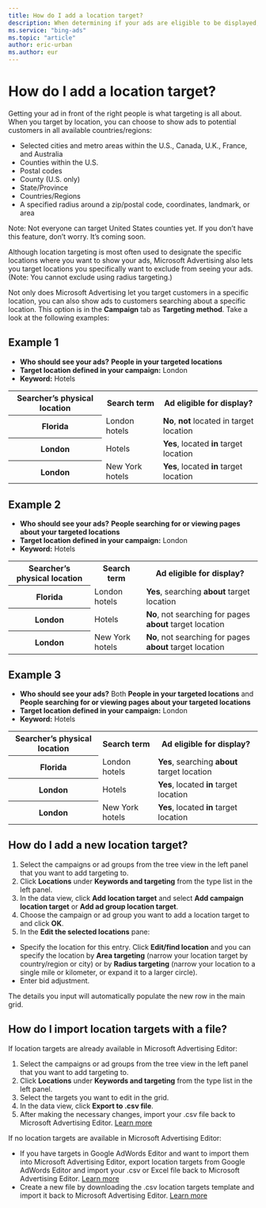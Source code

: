 ```yaml
---
title: How do I add a location target?
description: When determining if your ads are eligible to be displayed, Microsoft Advertising Editor uses both your ad language and location target settings. Both criteria must be met in order for an ad to display.
ms.service: "bing-ads"
ms.topic: "article"
author: eric-urban
ms.author: eur
---
```


# How do I add a location target?

Getting your ad in front of the right people is what targeting is all about. When you target by location, you can choose to show ads to potential customers in all available countries/regions:

- Selected cities and metro areas within the U.S., Canada, U.K., France, and Australia
- Counties within the U.S.
- Postal codes
- County (U.S. only)
- State/Province
- Countries/Regions
- A specified radius around a zip/postal code, coordinates, landmark, or area

Note: Not everyone can target United States counties yet. If you don’t have this feature, don’t worry. It’s coming soon.

Although location targeting is most often used to designate the specific locations where you want to show your ads, Microsoft Advertising also lets you target locations you specifically want to exclude from seeing your ads. (Note: You cannot exclude using radius targeting.)

Not only does Microsoft Advertising let you target customers in a specific location, you can also show ads to customers searching about a specific location. This option is in the **Campaign** tab as **Targeting method**. Take a look at the following examples:

## Example 1

- **Who should see your ads?**   **People in your targeted locations**
- **Target location defined in your campaign:** London
- **Keyword:** Hotels

<table>
  <tr>
    <th scope="col">Searcher’s physical location</th>
    <th scope="col">Search term</th>
    <th scope="col">Ad eligible for display?</th>
  </tr>
  <tr>
    <th scope="row" style="background:transparent">Florida</th>
    <td>London hotels</td>
    <td>
    <strong>No</strong>, <strong>not</strong> located in target location
   </td>
  </tr>
  <tr>
    <th scope="row" style="background:transparent">London</th>
    <td>Hotels</td>
    <td>
    <strong>Yes</strong>, located <strong>in</strong> target location
   </td>
  </tr>
  <tr>
    <th scope="row" style="background:transparent">London</th>
    <td>New York hotels</td>
    <td>
    <strong>Yes</strong>, located <strong>in</strong> target location
   </td>
  </tr>
</table>

## Example 2

- **Who should see your ads?**   **People searching for or viewing pages about your targeted locations**
- **Target location defined in your campaign:** London
- **Keyword:** Hotels

<table>
  <tr>
    <th scope="col">Searcher’s physical location</th>
    <th scope="col">Search term</th>
    <th scope="col">Ad eligible for display?</th>
  </tr>
  <tr>
    <th scope="row" style="background:transparent">Florida</th>
    <td>London hotels</td>
    <td>
    <strong>Yes</strong>, searching <strong>about</strong> target location
   </td>
  </tr>
  <tr>
    <th scope="row" style="background:transparent">London</th>
    <td>Hotels</td>
    <td>
    <strong>No</strong>, not searching for pages <strong>about</strong> target location
   </td>
  </tr>
  <tr>
    <th scope="row" style="background:transparent">London</th>
    <td>New York hotels</td>
    <td>
    <strong>No</strong>, not searching for pages <strong>about</strong> target location
   </td>
  </tr>
</table>

## Example 3

- **Who should see your ads?**   Both **People in your targeted locations** and **People searching for or viewing pages about your targeted locations**
- **Target location defined in your campaign:** London
- **Keyword:** Hotels

<table>
  <tr>
    <th scope="col">Searcher’s physical location</th>
    <th scope="col">Search term</th>
    <th scope="col">Ad eligible for display?</th>
  </tr>
  <tr>
    <th scope="row" style="background:transparent">Florida</th>
    <td>London hotels</td>
    <td>
    <strong>Yes</strong>, searching <strong>about</strong> target location
   </td>
  </tr>
  <tr>
    <th scope="row" style="background:transparent">London</th>
    <td>Hotels</td>
    <td>
    <strong>Yes</strong>, located <strong>in</strong> target location
   </td>
  </tr>
  <tr>
    <th scope="row" style="background:transparent">London</th>
    <td>New York hotels</td>
    <td>
    <strong>Yes</strong>, located <strong>in</strong> target location
   </td>
  </tr>
</table>

## How do I add a new location target?
1. Select the campaigns or ad groups from the tree view in the left panel that you want to add targeting to.
1. Click **Locations** under **Keywords and targeting** from the type list in the left panel.
1. In the data view, click **Add location target** and select **Add campaign location target** or **Add ad group location target**.
1. Choose the campaign or ad group you want to add a location target to and click **OK**.
1. In the **Edit the selected locations** pane:
  - Specify the location for this entry. Click **Edit/find location** and you can specify the location by **Area targeting** (narrow your location target by country/region or city) or by **Radius targeting** (narrow your location to a single mile or kilometer, or expand it to a larger circle).
  - Enter bid adjustment.

The details you input will automatically populate the new row in the main grid.

## How do I import location targets with a file?
If location targets are already available in Microsoft Advertising Editor:

1. Select the campaigns or ad groups from the tree view in the left panel that you want to add targeting to.
1. Click **Locations** under **Keywords and targeting** from the type list in the left panel.
1. Select the targets you want to edit in the grid.
1. In the data view, click **Export to .csv file**.
1. After making the necessary changes, import your .csv file back to Microsoft Advertising Editor. [Learn more](./hlp_BAE_PROC_Import.md)

If no location targets are available in Microsoft Advertising Editor:

- If you have targets in Google AdWords Editor and want to import them into Microsoft Advertising Editor, export location targets from Google AdWords Editor and import your .csv or Excel file back to Microsoft Advertising Editor. [Learn more](./hlp_BAE_PROC_Import.md)
- Create a new file by downloading the .csv location targets template and import it back to Microsoft Advertising Editor. [Learn more](./hlp_BAE_PROC_Import.md)


